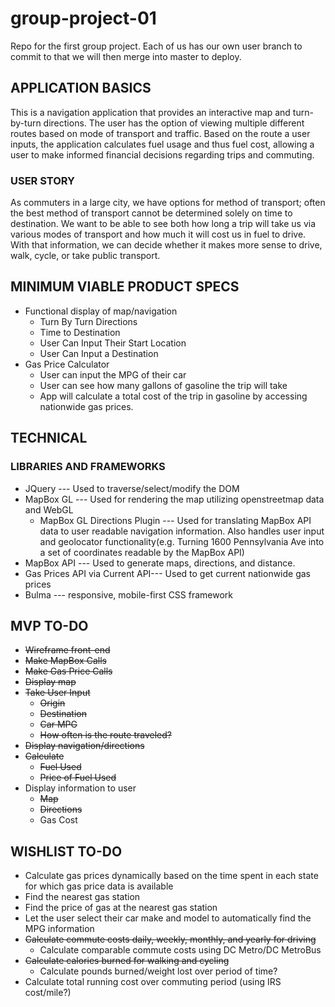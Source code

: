 # group-project-01
Repo for the first group project. Each of us has our own user branch to commit to that we will then merge into master to deploy.

## APPLICATION BASICS
This is a navigation application that provides an interactive map and turn-by-turn directions. The user has the option of viewing multiple different routes based on mode of transport and traffic. Based on the route a user inputs, the application calculates fuel usage and thus fuel cost, allowing a user to make informed financial decisions regarding trips and commuting.

### USER STORY
As commuters in a large city, we have options for method of transport; often the best method of transport cannot be determined solely on time to destination. We want to be able to see both how long a trip will take us via various modes of transport and how much it will cost us in fuel to drive. With that information, we can decide whether it makes more sense to drive, walk, cycle, or take public transport.

## MINIMUM VIABLE PRODUCT SPECS
* Functional display of map/navigation
  * Turn By Turn Directions
  * Time to Destination
  * User Can Input Their Start Location
  * User Can Input a Destination
* Gas Price Calculator
  * User can input the MPG of their car
  * User can see how many gallons of gasoline the trip will take
  * App will calculate a total cost of the trip in gasoline by accessing nationwide gas prices.

## TECHNICAL

### LIBRARIES AND FRAMEWORKS 
* JQuery --- Used to traverse/select/modify the DOM
* MapBox GL --- Used for rendering the map utilizing openstreetmap data and WebGL
    * MapBox GL Directions Plugin --- Used for translating MapBox API data to user readable navigation information. Also handles user input and geolocator functionality(e.g. Turning 1600 Pennsylvania Ave into a set of coordinates readable by the MapBox API)
* MapBox API --- Used to generate maps, directions, and distance.
* Gas Prices API via Current API--- Used to get current nationwide gas prices
* Bulma --- responsive, mobile-first CSS framework

## MVP TO-DO
* ~~Wireframe front-end~~
* ~~Make MapBox Calls~~
* ~~Make Gas Price Calls~~
* ~~Display map~~
* ~~Take User Input~~
  * ~~Origin~~
  * ~~Destination~~
  * ~~Car MPG~~
  * ~~How often is the route traveled?~~
* ~~Display navigation/directions~~
* ~~Calculate~~
  * ~~Fuel Used~~
  * ~~Price of Fuel Used~~
* Display information to user
  * ~~Map~~
  * ~~Directions~~
  * Gas Cost

## WISHLIST TO-DO

* Calculate gas prices dynamically based on the time spent in each state for which gas price data is available
* Find the nearest gas station
* Find the price of gas at the nearest gas station
* Let the user select their car make and model to automatically find the MPG information
* ~~Calculate commute costs daily, weekly, monthly, and yearly for driving~~
  * Calculate comparable commute costs using DC Metro/DC MetroBus
* ~~Calculate calories burned for walking and cycling~~
  * Calculate pounds burned/weight lost over period of time?
* Calculate total running cost over commuting period (using IRS cost/mile?)
